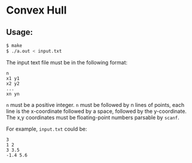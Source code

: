 # Convex Hull

## Usage:

```bash
$ make
$ ./a.out < input.txt
```

The input text file must be in the following format:

```
n
x1 y1
x2 y2
...
xn yn
```

`n` must be a positive integer.
`n` must be followed by n lines of points,
each line is the x-coordinate followed by a space, followed
by the y-coordinate. The x,y coordinates must be floating-point
numbers parsable by `scanf`.

For example, `input.txt` could be:

```
3
1 2
3 3.5
-1.4 5.6
```
